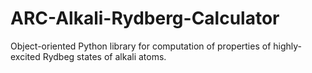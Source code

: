 # ARC-Alkali-Rydberg-Calculator
Object-oriented Python library for computation of properties of highly-excited Rydbeg states of alkali atoms.
